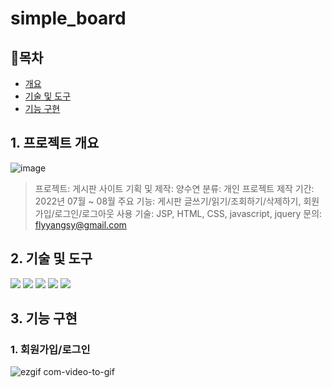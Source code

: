 # simple_board

## 📘목차
- [개요](#1-프로젝트-개요)
- [기술 및 도구](#2-기술-및-도구)
- [기능 구현](#3-기능-구현)

## 1. 프로젝트 개요
![image](https://github.com/Muggle-1133/simple_board/assets/97649633/268468ac-0a58-486c-92a5-e13c79faad84)
> 프로젝트: 게시판 사이트
> 기획 및 제작: 양수연
> 분류: 개인 프로젝트
> 제작 기간: 2022년 07월 ~ 08월
> 주요 기능: 게시판 글쓰기/읽기/조회하기/삭제하기, 회원가입/로그인/로그아웃
> 사용 기술: JSP, HTML, CSS, javascript, jquery
> 문의: flyyangsy@gmail.com

## 2. 기술 및 도구
<img src="https://img.shields.io/badge/java-007396?style=for-the-badge&logo=java&logoColor=white"> <img src="https://img.shields.io/badge/html5-E34F26?style=for-the-badge&logo=html5&logoColor=white"> <img src="https://img.shields.io/badge/css-1572B6?style=for-the-badge&logo=css3&logoColor=white"> <img src="https://img.shields.io/badge/javascript-F7DF1E?style=for-the-badge&logo=javascript&logoColor=black"> <img src="https://img.shields.io/badge/jquery-0769AD?style=for-the-badge&logo=jquery&logoColor=white">

## 3. 기능 구현
### 1. 회원가입/로그인
![ezgif com-video-to-gif](https://github.com/Muggle-1133/simple_board/assets/97649633/c9018745-81ca-4ad9-8527-da57d3df7a99)

